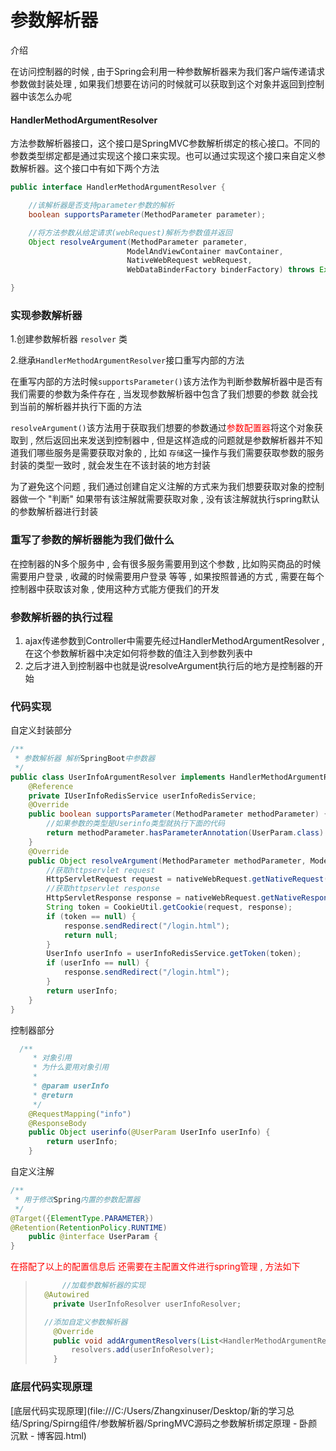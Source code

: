 # 参数解析器

介绍

在访问控制器的时候 , 由于Spring会利用一种参数解析器来为我们客户端传递请求参数做封装处理 , 如果我们想要在访问的时候就可以获取到这个对象并返回到控制器中该怎么办呢

#### HandlerMethodArgumentResolver

方法参数解析器接口，这个接口是SpringMVC参数解析绑定的核心接口。不同的参数类型绑定都是通过实现这个接口来实现。也可以通过实现这个接口来自定义参数解析器。这个接口中有如下两个方法

```java
public interface HandlerMethodArgumentResolver {

    //该解析器是否支持parameter参数的解析
    boolean supportsParameter(MethodParameter parameter);

    //将方法参数从给定请求(webRequest)解析为参数值并返回
    Object resolveArgument(MethodParameter parameter,
                          ModelAndViewContainer mavContainer,
                          NativeWebRequest webRequest,
                          WebDataBinderFactory binderFactory) throws Exception;

}
```







### 实现参数解析器

1.创建参数解析器 `resolver` 类

2.继承`HandlerMethodArgumentResolver`接口重写内部的方法

在重写内部的方法时候`supportsParameter()`该方法作为判断参数解析器中是否有我们需要的参数为条件存在 , 当发现参数解析器中包含了我们想要的参数 就会找到当前的解析器并执行下面的方法

`resolveArgument()`该方法用于获取我们想要的参数通过<font style="color:red">参数配置器</font>将这个对象获取到 , 然后返回出来发送到控制器中 , 但是这样造成的问题就是参数解析器并不知道我们哪些服务是需要获取对象的 , 比如 `存储`这一操作与我们需要获取参数的服务封装的类型一致时 , 就会发生在不该封装的地方封装

为了避免这个问题 , 我们通过创建自定义注解的方式来为我们想要获取对象的控制器做一个 "判断" 如果带有该注解就需要获取对象 , 没有该注解就执行spring默认的参数解析器进行封装



### **重写了参数的解析器能为我们做什么**

在控制器的N多个服务中 , 会有很多服务需要用到这个参数 , 比如购买商品的时候需要用户登录 , 收藏的时候需要用户登录 等等 , 如果按照普通的方式 , 需要在每个控制器中获取该对象 , 使用这种方式能方便我们的开发





### **参数解析器的执行过程**

1. ajax传递参数到Controller中需要先经过HandlerMethodArgumentResolver , 在这个参数解析器中决定如何将参数的值注入到参数列表中
2. 之后才进入到控制器中也就是说resolveArgument执行后的地方是控制器的开始









### 代码实现

自定义封装部分

```java
/**
 * 参数解析器 解析SpringBoot中参数器
 */
public class UserInfoArgumentResolver implements HandlerMethodArgumentResolver {
    @Reference
    private IUserInfoRedisService userInfoRedisService;
    @Override
    public boolean supportsParameter(MethodParameter methodParameter) {
        //如果参数的类型是Userinfo类型就执行下面的代码
        return methodParameter.hasParameterAnnotation(UserParam.class) && methodParameter.getGenericParameterType() == UserInfo.class;
    }
    @Override
    public Object resolveArgument(MethodParameter methodParameter, ModelAndViewContainer modelAndViewContainer, NativeWebRequest nativeWebRequest, WebDataBinderFactory webDataBinderFactory) throws Exception {
        //获取httpservlet request
        HttpServletRequest request = nativeWebRequest.getNativeRequest(HttpServletRequest.class);
        //获取httpservlet response
        HttpServletResponse response = nativeWebRequest.getNativeResponse(HttpServletResponse.class);
        String token = CookieUtil.getCookie(request, response);
        if (token == null) {
            response.sendRedirect("/login.html");
            return null;
        }
        UserInfo userInfo = userInfoRedisService.getToken(token);
        if (userInfo == null) {
            response.sendRedirect("/login.html");
        }
        return userInfo;
    }
}
```



控制器部分

```java
  /**
     * 对象引用
     * 为什么要用对象引用
     *
     * @param userInfo
     * @return
     */
    @RequestMapping("info")
    @ResponseBody
    public Object userinfo(@UserParam UserInfo userInfo) {
        return userInfo;
    }
```

自定义注解

```java
/**
 * 用于修改Spring内置的参数配置器
 */
@Target({ElementType.PARAMETER})
@Retention(RetentionPolicy.RUNTIME)
	public @interface UserParam {
}
```



<font style="color:red">在搭配了以上的配置信息后 还需要在主配置文件进行spring管理 , 方法如下</font>

> ```java
>   	//加载参数解析器的实现
> 	@Autowired
>     private UserInfoResolver userInfoResolver;
> 
> 	//添加自定义参数解析器
>     @Override
>     public void addArgumentResolvers(List<HandlerMethodArgumentResolver> resolvers) {
>         resolvers.add(userInfoResolver);
>     }
> ```



### 底层代码实现原理

[底层代码实现原理](file:///C:/Users/Zhangxinuser/Desktop/新的学习总结/Spring/Spirng组件/参数解析器/SpringMVC源码之参数解析绑定原理 - 卧颜沉默 - 博客园.html)